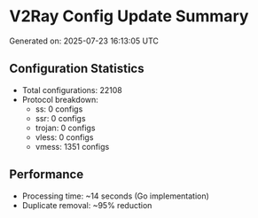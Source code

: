# V2Ray Config Update Summary
Generated on: 2025-07-23 16:13:05 UTC

## Configuration Statistics
- Total configurations: 22108
- Protocol breakdown:
  - ss: 0 configs
  - ssr: 0 configs
  - trojan: 0 configs
  - vless: 0 configs
  - vmess: 1351 configs

## Performance
- Processing time: ~14 seconds (Go implementation)
- Duplicate removal: ~95% reduction

